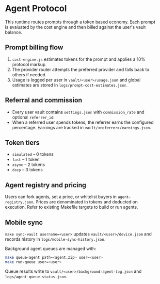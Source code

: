 # Agent Protocol

This runtime routes prompts through a token based economy. Each prompt is evaluated by the cost engine and then billed against the user's vault balance.

## Prompt billing flow
1. `cost-engine.js` estimates tokens for the prompt and applies a 10% protocol markup.
2. The provider router attempts the preferred provider and falls back to others if needed.
3. Usage is logged per user in `vault/<user>/usage.json` and global estimates are stored in `logs/prompt-cost-estimates.json`.

## Referral and commission
- Every user vault contains `settings.json` with `commission_rate` and optional `referrer_id`.
- When a referred user spends tokens, the referrer earns the configured percentage. Earnings are tracked in `vault/<referrer>/earnings.json`.

## Token tiers
- `simulated` – 0 tokens
- `fast` – 1 token
- `async` – 2 tokens
- `deep` – 3 tokens

## Agent registry and pricing
Users can fork agents, set a price, or whitelist buyers in `agent-registry.json`. Prices are denominated in tokens and deducted on execution. Refer to existing Makefile targets to build or run agents.

## Mobile sync
`make sync-vault username=<user>` updates `vault/<user>/device.json` and records history in `logs/mobile-sync-history.json`.

Background agent queues are managed with:
```bash
make queue-agent path=<agent.zip> user=<user>
make run-queue user=<user>
```
Queue results write to `vault/<user>/background-agent-log.json` and `logs/agent-queue-status.json`.
